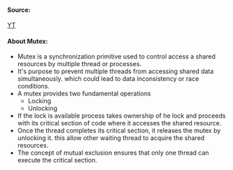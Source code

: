 #### Source:
[YT](https://www.youtube.com/watch?v=z7Oev-s4m8M)


#### About Mutex:

* Mutex is a synchronization primitive used to control access a shared resources by multiple thread or processes.
* It's purpose to prevent multiple threads from accessing shared data simultaneously. which could lead to data inconsistency or race conditions.
* A mutex provides two fundamental operations
	* Locking
	* Unlocking
* If the lock is available process takes ownership of he lock and proceeds with its critical section of code where it accesses the shared resource.
* Once the thread completes its critical section, it releases the mutex by unlocking it. this allow other waiting thread to acquire the shared resources.
* The concept of mutual exclusion ensures that only one thread can execute the critical section.